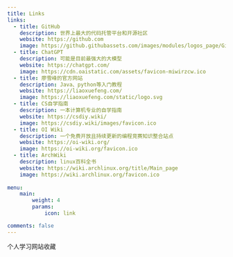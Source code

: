 ```yaml
---
title: Links
links:
  - title: GitHub
    description: 世界上最大的代码托管平台和开源社区
    website: https://github.com
    image: https://github.githubassets.com/images/modules/logos_page/GitHub-Mark.png
  - title: ChatGPT
    description: 可能是目前最强大的大模型
    website: https://chatgpt.com/
    image: https://cdn.oaistatic.com/assets/favicon-miwirzcw.ico
  - title: 廖雪峰的官方网站
    description: Java、python等入门教程
    website: https://liaoxuefeng.com/
    image: https://liaoxuefeng.com/static/logo.svg
  - title: CS自学指南
    description: 一本计算机专业的自学指南
    website: https://csdiy.wiki/
    image: https://csdiy.wiki/images/favicon.ico
  - title: OI Wiki
    description: 一个免费开放且持续更新的编程竞赛知识整合站点
    website: https://oi-wiki.org/
    image: https://oi-wiki.org/favicon.ico
  - title: ArchWiki
    description: linux百科全书
    website: https://wiki.archlinux.org/title/Main_page
    image: https://wiki.archlinux.org/favicon.ico
  
menu:
    main: 
        weight: 4
        params:
            icon: link

comments: false
---
```


个人学习网站收藏